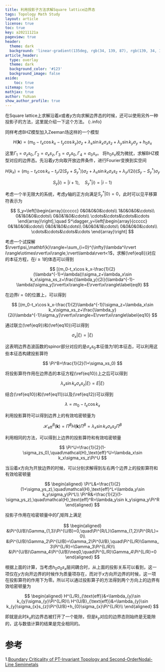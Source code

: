 ```yaml
---
title: 利用投影子方法求解Square lattice边界态
tags: Topology Math Study
layout: article
license: true
toc: true
key: a20211121a
pageview: true
header:
  theme: dark
  background: 'linear-gradient(135deg, rgb(34, 139, 87), rgb(139, 34, 139))'
article_header:
  type: overlay
  theme: dark
  background_color: '#123'
  background_image: false
aside:
    toc: true
sitemap: true
mathjax: true
author: YuXuan
show_author_profile: true
---
```

在Square lattice上求解沿着$x$或者$y$方向求解边界态的时候，还可以使用另外一种投影子的方法，这里就介绍一下这个方法。
{:.info}
<!--more-->
同样考虑BHZ模型加入Zeeman场这样的一个模型

$$
	H(\mathbf{k})=(m_0-t_x\cos k_x-t_y\cos k_y)\sigma_z+\lambda_x\sin k_x\sigma_xs_z+\lambda_y\sin k_y\sigma_y+h_0s_x
$$

这里$\Gamma_1=\sigma_zs_0,\Gamma_2=\sigma_xs_z,\Gamma_3=\sigma_ys_0,\Gamma_4=\sigma_0s_x$。
将$h_0s_{x}$视为微扰，求解BHZ模型对应的边界态。先沿着$y$方向取开放边界条件，进行Fourier变换到实空间

$$
H(k_{x})=(m_0-t_x\cos k_x-t_y/2(S_{y}+S_{y}^{\dagger}))\sigma_z+\lambda_x\sin k_x\sigma_xs_z+\lambda_y/(2i)(S_{y}-S_{y}^{\dagger})\sigma_y\label{eq8}
$$


$$
S_{y}\rvert i\rangle=\rvert i+1\rangle,\quad S_{y}^{\dagger}\rvert i\rangle=\rvert i-1\rangle
$$

考虑一个半无限大的系统，考虑$y$轴的正方向满足$S_y^\dagger\rvert 0\rangle=0$，此时可以见平移算符表示为

$$
S_y=\left[\begin{array}{ccccc}
0&0&0&0&\cdots\\
1&0&0&0&\cdots\\
0&1&0&0&\cdots\\
0&0&1&0&\cdots\\
\cdots&\cdots&\cdots&\cdots
\end{array}\right],\quad S^\dagger_y=\left[\begin{array}{ccccc}
0&1&0&0&\cdots\\
0&0&1&0&\cdots\\
0&0&0&1&\cdots\\
0&0&0&0&\cdots\\
\cdots&\cdots&\cdots&\cdots
\end{array}\right]
$$

考虑一个试探解$\rvert\psi_\mathbf{k}\rangle=\sum_{i=0}^{\infty}\lambda^i\rvert i\rangle\otimes\rvert\xi\rangle,\rvert\lambda\rvert<1$，求解(\ref{eq8})对应的本征方程，在$i\geq 1$的体态可以得到

$$
[(m_0-t_x\cos k_x-\frac{1}{2}(\lambda^{-1}+\lambda))\sigma_z+\lambda_x\sin k_x\sigma_xs_z+\frac{\lambda_y}{2i}(\lambda^{-1}-\lambda)\sigma_y]\rvert\xi\rangle=E\rvert\xi\rangle\label{eq9}
$$

在边界$i=0$的位置上，可以得到

$$
[(m_0-t_x\cos k_x-\frac{1}{2}\lambda^{-1})\sigma_z+\lambda_x\sin k_x\sigma_xs_z+\frac{\lambda_y}{2i}\lambda^{-1}\sigma_y]\rvert\xi\rangle=E\rvert\xi\rangle\label{eq10}
$$

通过联立(\ref{eq9})和(\ref{eq10})可以得到

$$
\sigma_x\rvert\xi\rangle=\rvert\xi\rangle\label{eq12}
$$

这表明边界态波函数的spinor部分对应的是$\sigma_xs_0$本征值为1的本征态，可以利用这些本征态构建投影算符

$$
\Pi^B=\frac{1}{2}(1+\sigma_xs_0)
$$

将投影算符作用在边界态的本征方程(\ref{eq10})上之后可以得到

$$
\lambda_x\sin k_x\sigma_xs_z\rvert\xi\rangle=E\rvert\xi\rangle\label{eq11}
$$

结合(\ref{eq10})和(\ref{eq11})以及(\ref{eq12})可以得到

$$
\lambda=m_0-t_x\cos k_x
$$

利用投影算符可以得到边界上的有效哈密顿量为

$$
\mathcal{H}_\text{eff}^B(\mathbf{k})=\Pi^BH(\mathbf{k})\Pi^B=\lambda_x\sin k_x\sigma_xs_z\Pi^B
$$

利用相同的方法，可以得到上边界的投影算符和有效哈密顿量

$$
\Pi^U=\frac{1}{2}(1-\sigma_zs_0),\quad\mathcal{H}_\text{eff}^U=\lambda_x\sin k_x\sigma_xs_z\Pi^U
$$


 当沿着$x$方向为开放边界的时候，可以分别求解得到左右两个边界上的投影算符和有效哈密顿量

$$
 \begin{aligned}
 \Pi^L&=\frac{1}{2}(1+\sigma_ys_z),\quad\mathcal{H}_\text{eff}^L=\lambda_y\sin k_y\sigma_y\Pi^L\\
 \Pi^R&=\frac{1}{2}(1-\sigma_ys_z),\quad\mathcal{H}_\text{eff}^R=\lambda_y\sin k_y\sigma_y\Pi^R
 \end{aligned}
$$

投影子作用在哈密顿量中的$\Gamma_i$矩阵上满足

$$
\begin{aligned}
&\Pi^{U/B}\Gamma_{1,3}\Pi^{U/B}=0,\quad\Pi^{R/L}\Gamma_{1,2}\Pi^{R/L}=0\\
&\Pi^{U/B}\Gamma_2\Pi^{U/B}=\Gamma_2\Pi^{U/B},\quad\Pi^{L/R}\Gamma_3\Pi^{L/R}=\Gamma_3\Pi^{L/R}\\
&\Pi^{U/B}\Gamma_4\Pi^{U/B}\neq0,\quad\Pi^{L/R}\Gamma_4\Pi^{L/R}=0
\end{aligned}
$$

根据上面的计算，当考虑$h_0\sigma_0s_x$层间耦合时，从上面的投影关系可以看到，这一项仅在$y$方向开边界的时候作为质量项存在，而对于$x$方向开边界的时候，这一项在投影算符的作用下为零。所以可以通过投影算子的方法得到两个方向上的边界有效哈密顿量为

$$
\begin{aligned}
H^{L/R}_{\text{eff}}&=\lambda_{y}\sin k_{y}\sigma_{y}\Pi^{L/R}\\
H^{U/B}_{\text{eff}}&=\lambda_{y}\sin k_{y}\sigma_{x}s_{z}\Pi^{U/B}+h_{0}\sigma_{x}\Pi^{L/R}\\
\end{aligned}
$$




即就是此时$k_x$的边界态被打开了一个能隙，但是$k_y$对应的边界态则始终是无能隙的，这与数值计算的结果是完全相同的。

# 参考
1.[Boundary Criticality of PT-Invariant Topology and Second-OrderNodal-Line Semimetals](https://journals.aps.org/prl/abstract/10.1103/PhysRevLett.125.126403)
